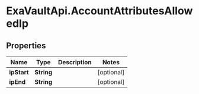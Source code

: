 # ExaVaultApi.AccountAttributesAllowedIp

## Properties
Name | Type | Description | Notes
------------ | ------------- | ------------- | -------------
**ipStart** | **String** |  | [optional] 
**ipEnd** | **String** |  | [optional] 

